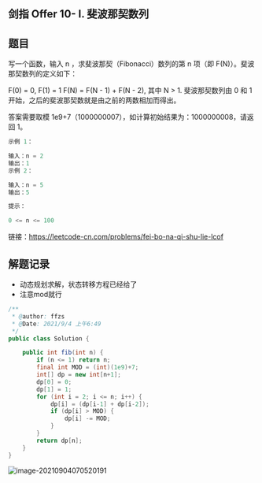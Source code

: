 ## 剑指 Offer 10- I. 斐波那契数列

## 题目

写一个函数，输入 n ，求斐波那契（Fibonacci）数列的第 n 项（即 F(N)）。斐波那契数列的定义如下：

F(0) = 0,   F(1) = 1
F(N) = F(N - 1) + F(N - 2), 其中 N > 1.
斐波那契数列由 0 和 1 开始，之后的斐波那契数就是由之前的两数相加而得出。

答案需要取模 1e9+7（1000000007），如计算初始结果为：1000000008，请返回 1。

 

```java
示例 1：

输入：n = 2
输出：1
示例 2：

输入：n = 5
输出：5
```



```java
提示：

0 <= n <= 100
```


链接：https://leetcode-cn.com/problems/fei-bo-na-qi-shu-lie-lcof

## 解题记录

+ 动态规划求解，状态转移方程已经给了
+ 注意mod就行

```java
/**
 * @author: ffzs
 * @Date: 2021/9/4 上午6:49
 */
public class Solution {

    public int fib(int n) {
        if (n <= 1) return n;
        final int MOD = (int)(1e9)+7;
        int[] dp = new int[n+1];
        dp[0] = 0;
        dp[1] = 1;
        for (int i = 2; i <= n; i++) {
            dp[i] = (dp[i-1] + dp[i-2]);
            if (dp[i] > MOD) {
                dp[i] -= MOD;
            }
        }
        return dp[n];
    }
}
```

![image-20210904070520191](https://gitee.com/ffzs/picture_go/raw/master/img/image-20210904070520191.png)
